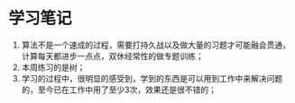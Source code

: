 # 学习笔记
1. 算法不是一个速成的过程，需要打持久战以及做大量的习题才可能融会贯通，计算每天都进步一点点，双休经常性的做专题训练；
2. 本周练习的是树；
3. 学习的过程中，很明显的感受到，学到的东西是可以用到工作中来解决问题的，至今已在工作中用了至少3次，效果还是很不错的；
